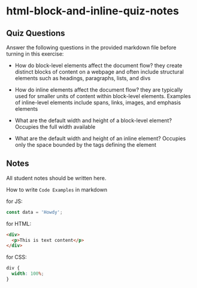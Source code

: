 # html-block-and-inline-quiz-notes

## Quiz Questions

Answer the following questions in the provided markdown file before turning in this exercise:

- How do block-level elements affect the document flow?
  they create distinct blocks of content on a webpage and often include structural elements such as headings, paragraphs, lists, and divs

- How do inline elements affect the document flow?
  they are typically used for smaller units of content within block-level elements. Examples of inline-level elements include spans, links, images, and emphasis elements

- What are the default width and height of a block-level element?
  Occupies the full width available

- What are the default width and height of an inline element?
  Occupies only the space bounded by the tags defining the element

## Notes

All student notes should be written here.

How to write `Code Examples` in markdown

for JS:

```javascript
const data = 'Howdy';
```

for HTML:

```html
<div>
  <p>This is text content</p>
</div>
```

for CSS:

```css
div {
  width: 100%;
}
```
